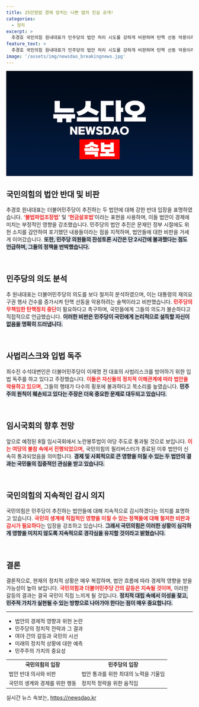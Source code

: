 ```yaml
---
title: 25만원법 경제 망치는 나쁜 법의 진실 공개!
categories:
  - 정치
excerpt: >
  추경호 국민의힘 원내대표가 민주당의 법안 처리 시도를 강하게 비판하며 탄핵 선동 악용이라 강조했다. 그의 발언은 정치적 갈등의 심화 및 민주주의의 위기론을 불러일으키고 있다. 클릭해 더 알아보세요!
feature_text: >
  추경호 국민의힘 원내대표가 민주당의 법안 처리 시도를 강하게 비판하며 탄핵 선동 악용이라 강조했다. 그의 발언은 정치적 갈등의 심화 및 민주주의의 위기론을 불러일으키고 있다. 클릭해 더 알아보세요!
image: '/assets/img/newsdao_breakingnews.jpg'
---
```


<p><img src="/assets/img/newsdao_breakingnews.jpg" alt="pcversion 속보" /></p>

<h2 data-ke-size="size26">국민의힘의 법안 반대 및 비판</h2>

<p data-ke-size="size16">추경호 원내대표는 더불어민주당이 추진하는 두 법안에 대해 강한 반대 입장을 표명하였습니다. <b><span style="color: #ee2323;">‘불법파업조장법’</span></b> 및 <b><span style="color: #ee2323;">‘현금살포법’</span></b>이라는 표현을 사용하며, 이들 법안이 경제에 미치는 부정적인 영향을 강조했습니다. 민주당의 법안 추진은 문재인 정부 시절에도 위헌 소지를 감안하여 포기했던 내용들이라는 점을 지적하며, 법안들에 대한 비판을 거세게 이어갔습니다. <b><span style="background-color: #21538527;">또한, 민주당 의원들의 찬성토론 시간은 단 2시간에 불과했다는 점도 언급하며, 그들의 정책을 반박했습니다.</span></b> </p>

<p data-ke-size="size16">&nbsp;</p>

<h2 data-ke-size="size26">민주당의 의도 분석</h2>

<p data-ke-size="size16">추 원내대표는 더불어민주당의 의도를 보다 철저히 분석하였으며, 이는 대통령의 재의요구권 행사 건수를 증가시켜 탄핵 선동을 악용하려는 술책이라고 비판했습니다. <b><span style="color: #ee2323;">민주당의 무책임한 탄핵정치 중단</span></b>이 필요하다고 촉구하며, 국민들에게 그들의 의도가 불순하다고 직접적으로 언급했습니다. <b><span style="background-color: #21538527;">이러한 비판은 민주당이 국민에게 논리적으로 설득할 자신이 없음을 명확히 드러냅니다.</span></b> </p>

<p data-ke-size="size16">&nbsp;</p>

<h2 data-ke-size="size26">사법리스크와 입법 독주</h2>

<p data-ke-size="size16">최수진 수석대변인은 더불어민주당이 이재명 전 대표의 사법리스크를 방어하기 위한 입법 독주를 하고 있다고 주장했습니다. <b><span style="color: #ee2323;">이들은 자신들의 정치적 이해관계에 따라 법안을 악용하고 있으며,</span></b> 그들의 행태가 다수의 횡포에 불과하다고 목소리를 높였습니다. <b><span style="background-color: #21538527;">민주주의 원칙이 훼손되고 있다는 주장은 더욱 중요한 문제로 대두되고 있습니다.</span></b> </p>

<p data-ke-size="size16">&nbsp;</p>

<h2 data-ke-size="size26">임시국회의 향후 전망</h2>

<p data-ke-size="size16">앞으로 예정된 8월 임시국회에서 노란봉투법이 야당 주도로 통과될 것으로 보입니다. <b><span style="color: #ee2323;">이는 여당의 불참 속에서 진행되었으며,</span></b> 국민의힘의 필리버스터가 종료된 이후 법안이 신속히 통과되었음을 의미합니다. <b><span style="background-color: #21538527;">경제 및 사회적으로 큰 영향을 미칠 수 있는 두 법안의 결과는 국민들의 집중적인 관심을 받고 있습니다.</span></b> </p>

<p data-ke-size="size16">&nbsp;</p>

<h2 data-ke-size="size26">국민의힘의 지속적인 감시 의지</h2>

<p data-ke-size="size16">국민의힘은 민주당이 추진하는 법안들에 대해 지속적으로 감시하겠다는 의지를 표명하고 있습니다. <b><span style="color: #ee2323;">국민의 생계에 직접적인 영향을 미칠 수 있는 정책들에 대해 철저한 비판과 감시가 필요하다</span></b>는 입장을 강조하고 있습니다. <b><span style="background-color: #21538527;">그래서 국민의힘은 이러한 상황이 심각하게 영향을 미치지 않도록 지속적으로 경각심을 유지할 것이라고 밝혔습니다.</span></b> </p>

<p data-ke-size="size16">&nbsp;</p>

<h2 data-ke-size="size26">결론</h2>

<p data-ke-size="size16">결론적으로, 현재의 정치적 상황은 매우 복잡하며, 법안 흐름에 따라 경제적 영향을 받을 가능성이 높아 보입니다. <b><span style="color: #ee2323;">국민의힘과 더불어민주당 간의 갈등은 지속될 것이며,</span></b> 이러한 갈등의 결과는 결국 국민이 직접 느끼게 될 것입니다. <b><span style="background-color: #21538527;">정치적 대립 속에서 이성을 찾고, 민주적 가치가 실현될 수 있는 방향으로 나아가야 한다는 점이 매우 중요합니다.</span></b> </p>

<hr>

<ul>
    <li>법안의 경제적 영향과 위헌 논란</li>
    <li>민주당의 정치적 전략과 그 결과</li>
    <li>여야 간의 갈등과 국민의 시선</li>
    <li>미래의 정치적 상황에 대한 예측</li>
    <li>민주주의 가치의 중요성</li>
</ul> 

<table style="width: 100%; border-collapse: collapse;">
    <tr>
        <td style="text-align: center; height: 17px;"><b>국민의힘의 입장</b></td>
        <td style="text-align: center; height: 17px;"><b>민주당의 입장</b></td>
    </tr>
    <tr>
        <td style="height: 17px;">법안 반대 의사와 비판</td>
        <td style="height: 17px;">법안 통과를 위한 최대의 노력을 기울임</td>
    </tr>
    <tr>
        <td style="height: 17px;">국민의 생계와 경제를 위한 행동</td>
        <td style="height: 17px;">정치적 정략을 위한 움직임</td>
    </tr>
</table>
실시간 뉴스 속보는, <a href="https://newsdao.kr" rel="dofollow">https://newsdao.kr</a>


